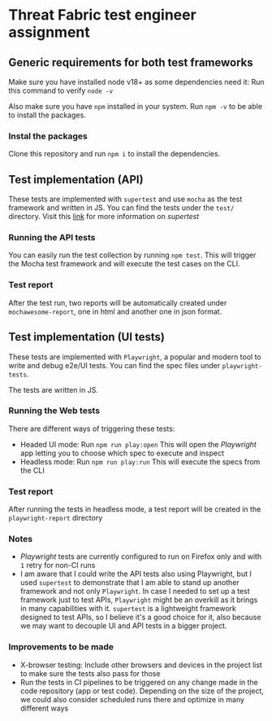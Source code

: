 # Threat Fabric test engineer assignment

## Generic requirements for both test frameworks

Make sure you have installed node v18+ as some dependencies need it: Run this command to verify `node -v`

Also make sure you have `npm` installed in your system. Run `npm -v` to be able to install the packages.

### Instal the packages

Clone this repository and run `npm i` to install the dependencies.

## Test implementation (API)

These tests are implemented with `supertest` and use `mocha` as the test framework and written in JS. You can find the tests under the `test/` directory. Visit this [link](https://www.npmjs.com/package/supertest) for more information on _supertest_

### Running the API tests

You can easily run the test collection by running `npm test`. This will trigger the Mocha test framework and will execute the test cases on the CLI.

### Test report

After the test run, two reports will be automatically created under `mochawesome-report`, one in html and another one in json format.

## Test implementation (UI tests)

These tests are implemented with `Playwright`, a popular and modern tool to write and debug e2e/UI tests. You can find the spec files under `playwright-tests`.

The tests are written in JS.

### Running the Web tests

There are different ways of triggering these tests:

- Headed UI mode: Run `npm run play:open` This will open the _Playwright_ app letting you to choose which spec to execute and inspect
- Headless mode: Run `npm run play:run` This will execute the specs from the CLI

### Test report

After running the tests in headless mode, a test report will be created in the `playwright-report` directory

### Notes

- _Playwright_ tests are currently configured to run on Firefox only and with `1` retry for non-CI runs
- I am aware that I could write the API tests also using Playwright, but I used `supertest` to demonstrate that I am able to stand up another framework and not only `Playwright`. In case I needed to set up a test framework just to test APIs, `Playwright` might be an overkill as it brings in many capabilities with it. `supertest` is a lightweight framework designed to test APIs, so I believe it's a good choice for it, also because we may want to decouple UI and API tests in a bigger project.

### Improvements to be made

- X-browser testing: Include other browsers and devices in the project list to make sure the tests also pass for those
- Run the tests in CI pipelines to be triggered on any change made in the code repository (app or test code). Depending on the size of the project, we could also consider scheduled runs there and optimize in many different ways

